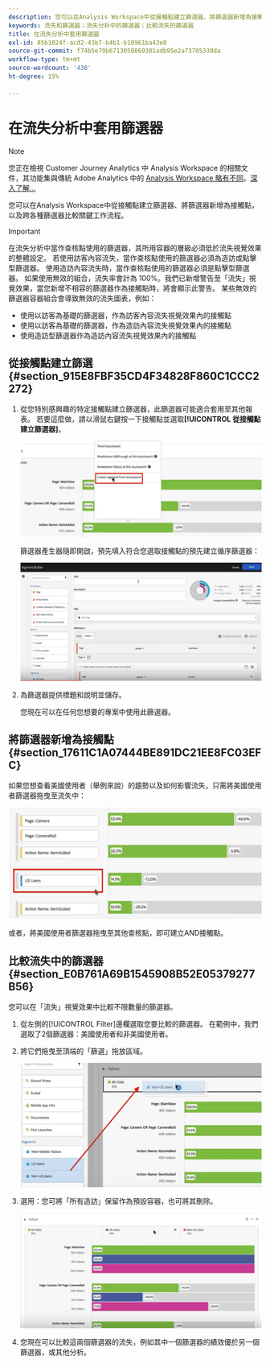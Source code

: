 ```yaml
---
description: 您可以在Analysis Workspace中從接觸點建立篩選器、將篩選器新增為接觸點，以及跨各種篩選器比較關鍵工作流程。
keywords: 流失和篩選器；流失分析中的篩選器；比較流失的篩選器
title: 在流失分析中套用篩選器
exl-id: 85b1024f-acd2-43b7-b4b1-b10961ba43e8
source-git-commit: f74b5e79b6713050869301adb95e2a73705330da
workflow-type: tm+mt
source-wordcount: '438'
ht-degree: 15%

---
```


# 在流失分析中套用篩選器

>[!NOTE]
>
>您正在檢視 Customer Journey Analytics 中 Analysis Workspace 的相關文件，其功能集與傳統 Adobe Analytics 中的 [Analysis Workspace 略有不同](https://experienceleague.adobe.com/docs/analytics/analyze/analysis-workspace/home.html?lang=zh-Hant)。[深入了解...](/help/getting-started/cja-aa.md)

您可以在Analysis Workspace中從接觸點建立篩選器、將篩選器新增為接觸點，以及跨各種篩選器比較關鍵工作流程。

>[!IMPORTANT]
>
>在流失分析中當作查核點使用的篩選器，其所用容器的層級必須低於流失視覺效果的整體設定。 若使用訪客內容流失，當作查核點使用的篩選器必須為造訪或點擊型篩選器。 使用造訪內容流失時，當作查核點使用的篩選器必須是點擊型篩選器。 如果使用無效的組合，流失率會計為 100%。我們已新增警告至「流失」視覺效果，當您新增不相容的篩選器作為接觸點時，將會顯示此警告。 某些無效的篩選器容器組合會導致無效的流失圖表，例如：

* 使用以訪客為基礎的篩選器，作為訪客內容流失視覺效果內的接觸點
* 使用以訪客為基礎的篩選器，作為造訪內容流失視覺效果內的接觸點
* 使用造訪型篩選器作為造訪內容流失視覺效果內的接觸點

## 從接觸點建立篩選 {#section_915E8FBF35CD4F34828F860C1CCC2272}

1. 從您特別感興趣的特定接觸點建立篩選器，此篩選器可能適合套用至其他報表。 若要這麼做，請以滑鼠右鍵按一下接觸點並選取&#x200B;**[!UICONTROL 從接觸點建立篩選器]**。

   ![](assets/segment-from-touchpoint.png)

   篩選器產生器隨即開啟，預先填入符合您選取接觸點的預先建立循序篩選器：

   ![](assets/segment-builder.png)

1. 為篩選器提供標題和說明並儲存。

   您現在可以在任何您想要的專案中使用此篩選器。

## 將篩選器新增為接觸點 {#section_17611C1A07444BE891DC21EE8FC03EFC}

如果您想查看美國使用者（舉例來說）的趨勢以及如何影響流失，只需將美國使用者篩選器拖曳至流失中：

![](assets/segment-touchpoint.png)

或者，將美國使用者篩選器拖曳至其他查核點，即可建立AND接觸點。

## 比較流失中的篩選器 {#section_E0B761A69B1545908B52E05379277B56}

您可以在「流失」視覺效果中比較不限數量的篩選器。

1. 從左側的[!UICONTROL Filter]邊欄選取您要比較的篩選器。 在範例中，我們選取了2個篩選器：美國使用者和非美國使用者。
1. 將它們拖曳至頂端的「篩選」拖放區域。

   ![](assets/segment-drop.png)

1. 選用：您可將「所有造訪」保留作為預設容器，也可將其刪除。

   ![](assets/seg-compare.png)

1. 您現在可以比較這兩個篩選器的流失，例如其中一個篩選器的績效優於另一個篩選器，或其他分析。
